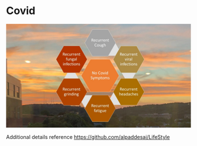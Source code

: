 # Covid

![image](CovidSymptoms.jpg)

Additional details reference https://github.com/alpaddesai/LifeStyle
